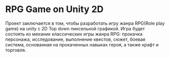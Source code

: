 # RPG Game on Unity 2D
Проект заключается в том, чтобы разработать игру жанра RPG(Role play game) на unity с 2D Top down пиксельной графикой.
Игра будет состоять из механик классических игры жанра RPG: прокачка персонажа, исследование, выполнение квестов, сюжет, боевая система, основанная на прокаченных навыках героя, а также крафт и торговля.
